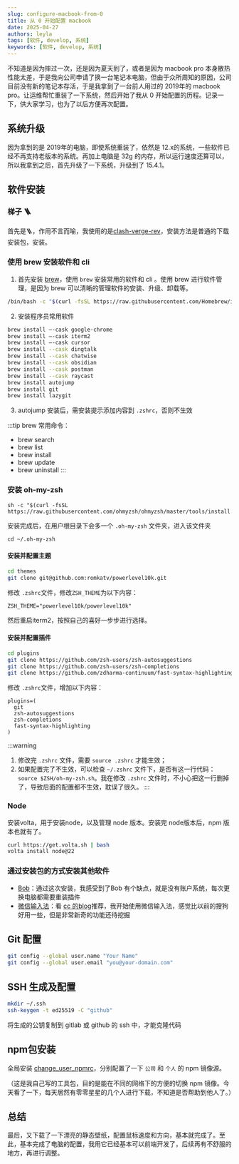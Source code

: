 ```yaml
---
slug: configure-macbook-from-0
title: 从 0 开始配置 macbook
date: 2025-04-27
authors: leyla
tags: [软件, develop, 系统]
keywords: [软件, develop, 系统]
---
```


不知道是因为摔过一次，还是因为夏天到了，或者是因为 macbook pro 本身散热性能太差，于是我向公司申请了换一台笔记本电脑，但由于众所周知的原因，公司目前没有新的笔记本存活，于是我拿到了一台前人用过的 2019年的 macbook pro。让运维帮忙重装了一下系统，然后开始了我从 0 开始配置的历程。记录一下，供大家学习，也为了以后方便再次配置。

<!-- truncate -->

## 系统升级
因为拿到的是 2019年的电脑，即使系统重装了，依然是 12.x的系统，一些软件已经不再支持老版本的系统。再加上电脑是 32g 的内存，所以运行速度还算可以，所以我拿到之后，首先升级了一下系统，升级到了 15.4.1。

## 软件安装

### 梯子 🪜
首先是🪜，作用不言而喻，我使用的是[clash-verge-rev](https://github.com/clash-verge-rev/clash-verge-rev)，安装方法是普通的下载安装包，安装。

### 使用 brew 安装软件和 cli

1. 首先安装 [brew](https://brew.sh/)，使用 `brew` 安装常用的软件和 cli 。使用 brew 进行软件管理，是因为 brew 可以清晰的管理软件的安装、升级、卸载等。

```sh
/bin/bash -c "$(curl -fsSL https://raw.githubusercontent.com/Homebrew/install/HEAD/install.sh)"
```

2. 安装程序员常用软件

```sh
brew install —-cask google-chrome
brew install —-cask iterm2
brew install —-cask cursor
brew install --cask dingtalk
brew install --cask chatwise
brew install --cask obsidian
brew install --cask postman
brew install --cask raycast
brew install autojump
brew install git
brew install lazygit
```

3. autojump 安装后，需安装提示添加内容到 `.zshrc`，否则不生效

:::tip
brew 常用命令：
- brew search
- brew list
- brew install
- brew update
- brew uninstall
:::

### 安装 oh-my-zsh
```
sh -c "$(curl -fsSL https://raw.githubusercontent.com/ohmyzsh/ohmyzsh/master/tools/install.sh)"
```
安装完成后，在用户根目录下会多一个 `.oh-my-zsh` 文件夹，进入该文件夹
```
cd ~/.oh-my-zsh
```


#### 安装并配置主题

```sh
cd themes
git clone git@github.com:romkatv/powerlevel10k.git
```

修改 `.zshrc`文件，修改`ZSH_THEME`为以下内容：
```
ZSH_THEME="powerlevel10k/powerlevel10k"
```

然后重启iterm2，按照自己的喜好一步步进行选择。

#### 安装并配置插件

```sh
cd plugins
git clone https://github.com/zsh-users/zsh-autosuggestions
git clone https://github.com/zsh-users/zsh-completions
git clone https://github.com/zdharma-continuum/fast-syntax-highlighting.git 
```

修改 `.zshrc`文件，增加以下内容：
```
plugins=(
  git
  zsh-autosuggestions
  zsh-completions
  fast-syntax-highlighting
)
```

:::warning
1. 修改完 `.zshrc` 文件，需要 `source .zshrc` 才能生效；
1. 如果配置完了不生效，可以检查 `~/.zshrc` 文件下，是否有这一行代码：`source $ZSH/oh-my-zsh.sh`。我在修改 `.zshrc` 文件时，不小心把这一行删掉了，导致后面的配置都不生效，耽误了很久。
:::


### Node
安装volta，用于安装node，以及管理 node 版本。安装完 node版本后，npm 版本也就有了。

```sh
curl https://get.volta.sh | bash
volta install node@22
```

### 通过安装包的方式安装其他软件
- [Bob](https://bobtranslate.com/)：通过这次安装，我感受到了Bob 有个缺点，就是没有账户系统，每次更换电脑都需要重装插件
- [微信输入法](https://z.weixin.qq.com/)：看 [cc 的blog](https://sorrycc.com/)推荐，我开始使用微信输入法，感觉比以前的搜狗好用一些，但是非常新奇的功能还待挖掘

## Git 配置
```sh
git config --global user.name "Your Name"
git config --global user.email "you@your-domain.com"
```

## SSH 生成及配置
```sh
mkdir ~/.ssh
ssh-keygen -t ed25519 -C "github"
```
将生成的公钥复制到 gitlab 或 github 的 ssh 中，才能克隆代码

## npm包安装
全局安装 [change_user_npmrc](https://www.npmjs.com/package/change_user_npmrc)，分别配置了一下 `公司` 和 `个人` 的 npm 镜像源。

（这是我自己写的工具包，目的是能在不同的网络下的方便的切换 npm 镜像。今天看了一下，每天居然有零零星星的几个人进行下载，不知道是否帮助到他人了。）

## 总结
最后，又下载了一下漂亮的静态壁纸，配置鼠标速度和方向，基本就完成了。至此，基本完成了电脑的配置，我用它已经基本可以前端开发了，后续再有不舒服的地方，再进行调整。